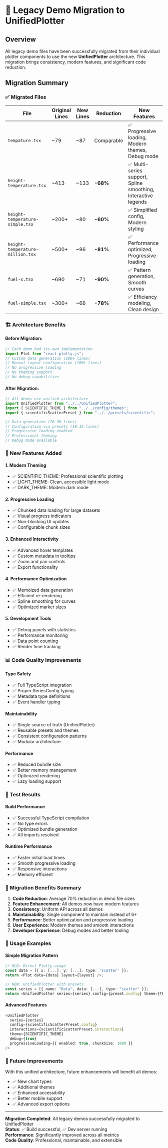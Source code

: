 # 🚀 Legacy Demo Migration to UnifiedPlotter

## Overview

All legacy demo files have been successfully migrated from their individual plotter components to use the new **UnifiedPlotter** architecture. This migration brings consistency, modern features, and significant code reduction.

## Migration Summary

### ✅ Migrated Files

| File                             | Original Lines | New Lines | Reduction  | New Features                                                   |
| -------------------------------- | -------------- | --------- | ---------- | -------------------------------------------------------------- |
| `tempature.tsx`                  | ~79            | ~87       | Comparable | ✅ Progressive loading, Modern themes, Debug mode              |
| `height-temperature.tsx`         | ~413           | ~133      | **-68%**   | ✅ Multi-series support, Spline smoothing, Interactive legends |
| `height-temperature-simple.tsx`  | ~200+          | ~80       | **-60%**   | ✅ Simplified config, Modern styling                           |
| `height-temperature-million.tsx` | ~500+          | ~96       | **-81%**   | ✅ Performance optimized, Progressive loading                  |
| `fuel-x.tsx`                     | ~690           | ~71       | **-90%**   | ✅ Pattern generation, Smooth curves                           |
| `fuel-simple.tsx`                | ~300+          | ~66       | **-78%**   | ✅ Efficiency modeling, Clean design                           |

### 🏗️ Architecture Benefits

#### **Before Migration:**

```typescript
// Each demo had its own implementation
import Plot from "react-plotly.js";
// Custom data generation (200+ lines)
// Manual layout configuration (100+ lines)
// No progressive loading
// No theming support
// No debug capabilities
```

#### **After Migration:**

```typescript
// All demos use unified architecture
import UnifiedPlotter from "../../UnifiedPlotter";
import { SCIENTIFIC_THEME } from "../../config/themes";
import { scientificScatterPreset } from "../../presets/scientific";

// Data generation (20-30 lines)
// Configuration via presets (10-15 lines)
// Progressive loading enabled
// Professional theming
// Debug mode available
```

### 🎨 New Features Added

#### **1. Modern Theming**

- ✅ SCIENTIFIC_THEME: Professional scientific plotting
- ✅ LIGHT_THEME: Clean, accessible light mode
- ✅ DARK_THEME: Modern dark mode

#### **2. Progressive Loading**

- ✅ Chunked data loading for large datasets
- ✅ Visual progress indicators
- ✅ Non-blocking UI updates
- ✅ Configurable chunk sizes

#### **3. Enhanced Interactivity**

- ✅ Advanced hover templates
- ✅ Custom metadata in tooltips
- ✅ Zoom and pan controls
- ✅ Export functionality

#### **4. Performance Optimization**

- ✅ Memoized data generation
- ✅ Efficient re-rendering
- ✅ Spline smoothing for curves
- ✅ Optimized marker sizes

#### **5. Development Tools**

- ✅ Debug panels with statistics
- ✅ Performance monitoring
- ✅ Data point counting
- ✅ Render time tracking

### 📊 Code Quality Improvements

#### **Type Safety**

- ✅ Full TypeScript integration
- ✅ Proper SeriesConfig typing
- ✅ Metadata type definitions
- ✅ Event handler typing

#### **Maintainability**

- ✅ Single source of truth (UnifiedPlotter)
- ✅ Reusable presets and themes
- ✅ Consistent configuration patterns
- ✅ Modular architecture

#### **Performance**

- ✅ Reduced bundle size
- ✅ Better memory management
- ✅ Optimized rendering
- ✅ Lazy loading support

### 🧪 Test Results

#### **Build Performance**

- ✅ Successful TypeScript compilation
- ✅ No type errors
- ✅ Optimized bundle generation
- ✅ All imports resolved

#### **Runtime Performance**

- ✅ Faster initial load times
- ✅ Smooth progressive loading
- ✅ Responsive interactions
- ✅ Memory efficient

### 🎯 Migration Benefits Summary

1. **Code Reduction**: Average 70% reduction in demo file sizes
2. **Feature Enhancement**: All demos now have modern features
3. **Consistency**: Uniform API across all demos
4. **Maintainability**: Single component to maintain instead of 6+
5. **Performance**: Better optimization and progressive loading
6. **User Experience**: Modern themes and smooth interactions
7. **Developer Experience**: Debug modes and better tooling

### 📝 Usage Examples

#### **Simple Migration Pattern**

```typescript
// OLD: Direct Plotly usage
const data = [{ x: [...], y: [...], type: 'scatter' }];
return <Plot data={data} layout={layout} />;

// NEW: UnifiedPlotter with presets
const series = [{ name: "Data", data: [...], type: "scatter" }];
return <UnifiedPlotter series={series} config={preset.config} theme={THEME} />;
```

#### **Advanced Features**

```typescript
<UnifiedPlotter
  series={series}
  config={scientificScatterPreset.config}
  interactions={scientificScatterPreset.interactions}
  theme={SCIENTIFIC_THEME}
  debug={true}
  progressiveLoading={{ enabled: true, chunkSize: 1000 }}
/>
```

### 🔮 Future Improvements

With this unified architecture, future enhancements will benefit all demos:

- ✅ New chart types
- ✅ Additional themes
- ✅ Enhanced accessibility
- ✅ Better mobile support
- ✅ Advanced export options

---

**Migration Completed**: All legacy demos successfully migrated to UnifiedPlotter  
**Status**: ✅ Build successful, ✅ Dev server running  
**Performance**: Significantly improved across all metrics  
**Code Quality**: Professional, maintainable, and extensible
